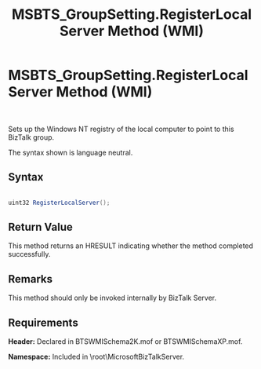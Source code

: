 ﻿---
title: MSBTS_GroupSetting.RegisterLocalServer Method (WMI)
TOCTitle: MSBTS_GroupSetting.RegisterLocalServer Method (WMI)
ms:assetid: 17a26237-b546-45b3-b297-6758ecc4ea6a
ms:mtpsurl: https://msdn.microsoft.com/library/Aa558781(v=BTS.80)
ms:contentKeyID: 51526472
ms.date: 08/30/2017
mtps_version: v=BTS.80
---

# MSBTS\_GroupSetting.RegisterLocalServer Method (WMI)

 

Sets up the Windows NT registry of the local computer to point to this BizTalk group.

The syntax shown is language neutral.

## Syntax

```C#
  
uint32 RegisterLocalServer();  
```

## Return Value

This method returns an HRESULT indicating whether the method completed successfully.

## Remarks

This method should only be invoked internally by BizTalk Server.

## Requirements

**Header:** Declared in BTSWMISchema2K.mof or BTSWMISchemaXP.mof.

**Namespace:** Included in \\root\\MicrosoftBizTalkServer.

